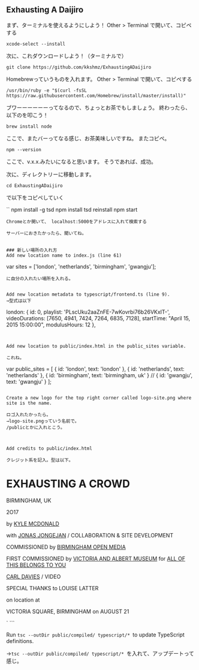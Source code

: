 ## Exhausting A Daijiro

まず、ターミナルを使えるようにしよう！
Other > Terminal で開いて、コピペする 
```
xcode-select --install
```
次に、これダウンロードしよう！（ターミナルで）
```
git clone https://github.com/kkshmz/ExhaustingADaijiro
```
Homebrewっていうものを入れます。
Other > Terminal で開いて、コピペする 
```
/usr/bin/ruby -e "$(curl -fsSL https://raw.githubusercontent.com/Homebrew/install/master/install)"
```
ブワーーーーーーってなるので、ちょっとお茶でもしましょう。
終わったら、以下のを叩こう！

```
brew install node
```
ここで、またバーってなる感じ、お茶美味しいですね。
またコピペ。
```
npm --version
```
ここで、v.x.x.みたいになると思います。
そうであれば、成功。

次に、ディレクトリーに移動します。
```
cd ExhaustingADaijiro
```
で以下をコピペしていく


``
npm install -g tsd
npm install 
tsd reinstall
npm start
```
Chromeとか開いて、 localhost:5000をアドレスに入れて検索する

サーバーにおきたかったら、聞いてね。


### 新しい場所の入れ方
Add new location name to index.js (line 61)
```
var sites = ['london', 'netherlands', 'birmingham', 'gwangju'];
```
に自分の入れたい場所を入れる。


Add new location metadata to typescript/frontend.ts (line 9).
→型式は以下

```
london: {
        id: 0,
        playlist: 'PLscUku2aaZnFE-7wKovrbi76b26VKxIT-',
        videoDurations: [7650, 4941, 7424, 7264, 6835, 7128],
        startTime: "April 15, 2015 15:00:00",
        modulusHours: 12
    },
```


Add new location to public/index.html in the public_sites variable.

これね。
```
var public_sites = [
        { id: 'london', text: 'london' },
        { id: 'netherlands', text: 'netherlands' },
        { id: 'birmingham', text: 'birmingham, uk' }
        // { id: 'gwangju', text: 'gwangju' }
    ];
```

Create a new logo for the top right corner called logo-site.png where site is the name.

ロゴ入れたかったら。
→logo-site.pngっていう名前で。
/publicとかに入れとこう。



Add credits to public/index.html

クレジット系を記入。型は以下。
```
<h1>EXHAUSTING A CROWD</h1>
        <p>BIRMINGHAM, UK</p>
        <div class="credits-divider"><span></span>2O17<span></span></div>
        <p><span class="for">by</span> <a href="http://kylemcdonald.net/">KYLE MCDONALD</a></p>
        <p><span class="for">with</span> <a href="http://halfdanj.dk/">JONAS JONGEJAN</a> / COLLABORATION &amp; SITE DEVELOPMENT</p>
        <p>COMMISSIONED <span class="for">by</span> <a href="http://www.bom.org.uk/">BIRMINGHAM OPEN MEDIA</a></p>
        <p>FIRST COMMISSIONED <span class="for">by</span> <a href="http://www.vam.ac.uk/">VICTORIA AND ALBERT MUSEUM</a> <span class="for">for</span> <a href="http://www.vam.ac.uk/content/exhibitions/all-of-this-belongs-to-you/">ALL OF THIS BELONGS TO YOU</a></p>
        <p><a href="https://twitter.com/carlscottdavies">CARL DAVIES</a> <span class="for">/</span> VIDEO</p>
        <p>SPECIAL THANKS <span class="for">to</span> LOUISE LATTER</p>
        <div class="credits-divider"><span></span>on location at<span></span></div>
        <p>VICTORIA SQUARE, BIRMINGHAM <span class="for">on</span> AUGUST 21</p>`
```

Run `tsc --outDir public/compiled/ typescript/* `to update TypeScript definitions.

→`tsc --outDir public/compiled/ typescript/* `を入れて、アップデートって感じ。


